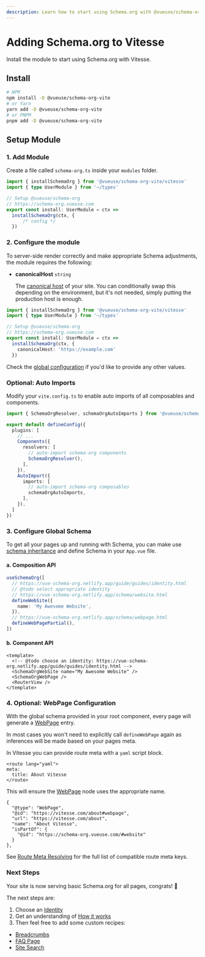 ```yaml
---
description: Learn how to start using Schema.org with @vueuse/schema-org in Vitesse.
---
```


# Adding Schema.org to Vitesse

Install the module to start using Schema.org with Vitesse.

## Install

```bash
# NPM
npm install -D @vueuse/schema-org-vite
# or Yarn
yarn add -D @vueuse/schema-org-vite
# or PNPM
pnpm add -D @vueuse/schema-org-vite
```

## Setup Module

### 1. Add Module

Create a file called `schema-org.ts` inside your `modules` folder.

```ts src/modules/schema-org.ts
import { installSchemaOrg } from '@vueuse/schema-org-vite/vitesse'
import { type UserModule } from '~/types'

// Setup @vueuse/schema-org
// https://schema-org.vueuse.com
export const install: UserModule = ctx =>
  installSchemaOrg(ctx, {
      /* config */
  })
```

### 2. Configure the module

To server-side render correctly and make appropriate Schema adjustments, the module requires the following:

- **canonicalHost** `string`

  The [canonical host](https://developers.google.com/search/docs/advanced/crawling/consolidate-duplicate-urls) of your site. You can conditionally swap this depending on the environment, but it's not needed, simply
  putting the production host is enough.


```ts {8}
import { installSchemaOrg } from '@vueuse/schema-org-vite/vitesse'
import { type UserModule } from '~/types'

// Setup @vueuse/schema-org
// https://schema-org.vueuse.com
export const install: UserModule = ctx =>
  installSchemaOrg(ctx, {
    canonicalHost: 'https://example.com'
  })
```

Check the [global configuration](/guide/global-config.html) if you'd like to provide any other values.


### Optional: Auto Imports

Modify your `vite.config.ts` to enable auto imports of all composables and components.

```ts vite.config.ts
import { SchemaOrgResolver, schemaOrgAutoImports } from '@vueuse/schema-org-vite'

export default defineConfig({
  plugins: [
    // ...
    Components({
      resolvers: [
        // auto-import schema-org components  
        SchemaOrgResolver(),
      ],
    }),
    AutoImport({
      imports: [
        // auto-import schema-org composables  
        schemaOrgAutoImports,
      ],
    }),
  ]
})
```

### 3. Configure Global Schema

To get all your pages up and running with Schema, you can make use [schema inheritance](/guide/how-it-works.html#schema-inheritance) and define
Schema in your `App.vue` file.

#### a. Composition API

```ts src/App.vue
useSchemaOrg([
  // https://vue-schema-org.netlify.app/guide/guides/identity.html
  // @todo select appropriate identity
  // https://vue-schema-org.netlify.app/schema/website.html
  defineWebSite({
    name: 'My Awesome Website',
  }),
  // https://vue-schema-org.netlify.app/schema/webpage.html
  defineWebPagePartial(),
])
```

#### b. Component API

```vue src/App.vue
<template>
  <!-- @todo choose an identity: https://vue-schema-org.netlify.app/guide/guides/identity.html -->
  <SchemaOrgWebSite name="My Awesome Website" />
  <SchemaOrgWebPage />
  <RouterView />
</template>
```

### 4. Optional: WebPage Configuration

With the global schema provided in your root component, every page will generate a [WebPage](/schema/webpage) entry.

In most cases you won't need to explicitly call `defineWebPage` again as
inferences will be made based on your pages meta.

In Vitesse you can provide route meta with a `yaml` script block.

```vue
<route lang="yaml">
meta:
  title: About Vitesse
</route>
```

This will ensure the [WebPage](/schema/webpage) node uses the appropriate name.

```json{5}
{
  "@type": "WebPage",
  "@id": "https://vitesse.com/about#webpage",
  "url": "https://vitesse.com/about",
  "name": "About Vitesse",
  "isPartOf": {
    "@id": "https://schema-org.vueuse.com/#website"
  }
},
```

See [Route Meta Resolving](/guide/how-it-works.html#route-meta-resolving) for the full list of compatible route meta keys.

### Next Steps

Your site is now serving basic Schema.org for all pages, congrats! 🎉

The next steps are:
1. Choose an [Identity](/guide/guides/identity)
2. Get an understanding of [How it works](/guide/how-it-works)
3. Then feel free to add some custom recipes:

- [Breadcrumbs](/guide/recipes/breadcrumbs)
- [FAQ Page](/guide/recipes/faq)
- [Site Search](/guide/recipes/faq)
